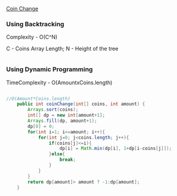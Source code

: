 [Coin Change](https://leetcode.com/problems/coin-change/)

### Using Backtracking
Complexity - O(C^N)

C - Coins Array Length;
N - Height of the tree 

``` Java


```

### Using Dynamic Programming
TimeComplexity - O(AmountxCoins.length)


``` Java

//O(Amount*Coins.length)
    public int coinChange(int[] coins, int amount) {
        Arrays.sort(coins);
        int[] dp = new int[amount+1];
        Arrays.fill(dp, amount+1);
        dp[0] = 0;
        for(int i=1; i<=amount; i++){
            for(int j=0; j<coins.length; j++){
                if(coins[j]<=i){
                    dp[i] = Math.min(dp[i], 1+dp[i-coins[j]]);    
                }else{
                    break;
                }
            }
        }
        return dp[amount]> amount ? -1:dp[amount];
    }
```
